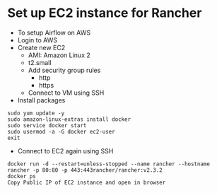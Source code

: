 # Set up EC2 instance for Rancher
- To setup Airflow on AWS
- Login to AWS
- Create new EC2
  - AMI: Amazon Linux 2
  - t2.small
  - Add security group rules
    - http
    - https
  - Connect to VM using SSH
- Install packages
```
sudo yum update -y
sudo amazon-linux-extras install docker
sudo service docker start
sudo usermod -a -G docker ec2-user
exit
```
- Connect to EC2 again using SSH
```
docker run -d --restart=unless-stopped --name rancher --hostname rancher -p 80:80 -p 443:443rancher/rancher:v2.3.2
docker ps
Copy Public IP of EC2 instance and open in browser
```
